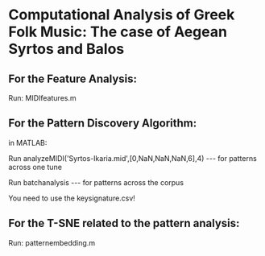 # Computational Analysis of Greek Folk Music: The case of Aegean Syrtos and Balos

## For the Feature Analysis:

Run: MIDIfeatures.m

## For the Pattern Discovery Algorithm: 

in MATLAB:

Run analyzeMIDI('Syrtos-Ikaria.mid',[0,NaN,NaN,NaN,6],4) --- for patterns across one tune

Run batchanalysis --- for patterns across the corpus

You need to use the keysignature.csv!

## For the T-SNE related to the pattern analysis:
Run: patternembedding.m


